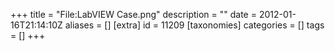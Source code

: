 +++
title = "File:LabVIEW Case.png"
description = ""
date = 2012-01-16T21:14:10Z
aliases = []
[extra]
id = 11209
[taxonomies]
categories = []
tags = []
+++


